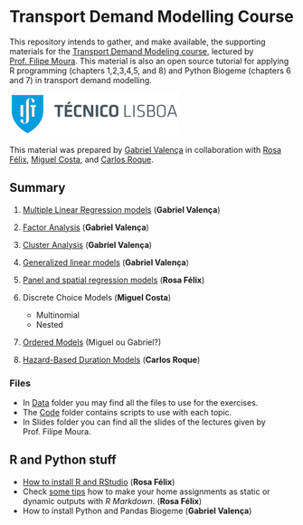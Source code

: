 Transport Demand Modelling Course
================

This repository intends to gather, and make available, the supporting
materials for the [Transport Demand Modeling
course](https://fenix.tecnico.ulisboa.pt/disciplinas/MPTra/2020-2021/1-semestre/materiais-de-apoio),
lectured by [Prof. Filipe
Moura](https://ushift.tecnico.ulisboa.pt/team-filipe-moura/). This
material is also an open source tutorial for applying R programming
(chapters 1,2,3,4,5, and 8) and Python Biogeme (chapters 6 and 7) in
transport demand modelling.

![](README_files/ISTlogo.png)

This material was prepared by [Gabriel
Valença](https://ushift.tecnico.ulisboa.pt/team-gabriel-valenca/) in
collaboration with [Rosa
Félix](https://ushift.tecnico.ulisboa.pt/team-rosa-felix/), [Miguel
Costa](https://ushift.tecnico.ulisboa.pt/team-miguel-costa/), and
[Carlos Roque](https://ushift.tecnico.ulisboa.pt/team-carlos-roque/).

## Summary

1.  [Multiple Linear Regression models](1-MultipleLinearRegression.md)
    (**Gabriel Valença**)

2.  [Factor Analysis](2-FactorAnalysis.md) (**Gabriel Valença**)

3.  [Cluster Analysis](3-ClusterAnalysis.md) (**Gabriel Valença**)

4.  [Generalized linear models](4-GeneralizedLinearModels.md) (**Gabriel
    Valença**)

5.  [Panel and spatial regression models](5-PanelSpatialModels.md)
    (**Rosa Félix**)

6.  Discrete Choice Models (**Miguel Costa**)
    
      - Multinomial
      - Nested

7.  [Ordered Models](7-OrderedModels.md) (Miguel ou Gabriel?)

8.  [Hazard-Based Duration Models](8-HazardBasedModels.md) (**Carlos
    Roque**)

### Files

  - In [Data](Data/) folder you may find all the files to use for the
    exercises.  
  - The [Code](Code/) folder contains scripts to use with each topic.
  - In Slides folder you can find all the slides of the lectures given
    by Prof. Filipe Moura.

## R and Python stuff

  - [How to install R and RStudio](0-InstallR.md) (**Rosa Félix**)
  - Check [some tips](RMarkdownReports.md) how to make your home
    assignments as static or dynamic outputs with *R Markdown*. (**Rosa
    Félix**)
  - How to install Python and Pandas Biogeme (**Gabriel Valença**)
